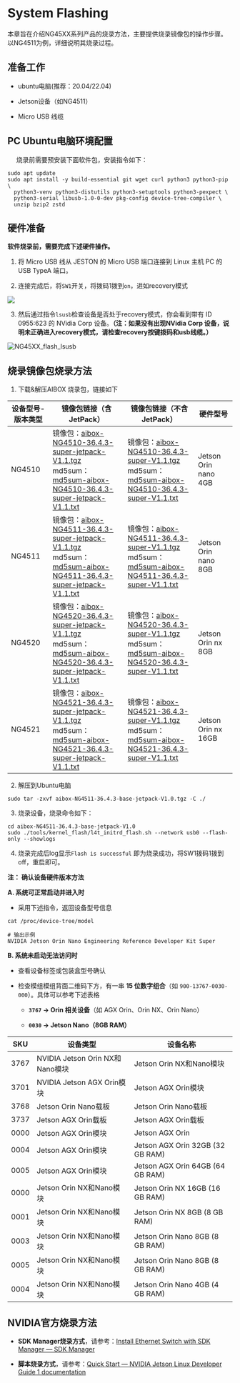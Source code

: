 # System  Flashing

本章旨在介绍NG45XX系列产品的烧录方法，主要提供烧录镜像包的操作步骤。以NG4511为例，详细说明其烧录过程。

## 准备工作

- ubuntu电脑(推荐：20.04/22.04)

- Jetson设备（如NG4511）

- Micro USB 线缆

## PC Ubuntu电脑环境配置

     烧录前需要预安装下面软件包，安装指令如下：

```shell
sudo apt update
sudo apt install -y build-essential git wget curl python3 python3-pip \
  python3-venv python3-distutils python3-setuptools python3-pexpect \
  python3-serial libusb-1.0-0-dev pkg-config device-tree-compiler \
  unzip bzip2 zstd
```

## 硬件准备​

**软件烧录前，需要完成下述硬件操作。**

1. 将 Micro USB 线从 JESTON 的 Micro USB 端口连接到 Linux 主机 PC 的 USB TypeA 端口。

2. 连接完成后，将`SW1`开关，将拨码1拨到`on`，进如recovery模式

![](/img/NG45XX_SOFTWARE/NG45XX_Recovery_SW1.png)

3. 然后通过指令`lsusb`检查设备是否处于recovery模式，你会看到带有 ID 0955:623 的 NVidia Corp 设备。**（注：如果没有出现NVidia Corp 设备，说明未正确进入recovery模式，请检查recovery按键拨码和usb线缆。）**

![NG45XX_flash_lsusb](/img/NG45XX_flash_lsusb.jpg)

## 烧录镜像包烧录方法

1. 下载&解压AIBOX 烧录包，链接如下

| 设备型号-版本类型 | 镜像包链接（含JetPack）                                                                                                                                                                                                                                                                                                                                                                                                                                                        | 镜像包链接（不含JetPack）                                                                                                                                                                                                                                                                                                                                                                                                                       | 硬件型号                 |
| --------- | ---------------------------------------------------------------------------------------------------------------------------------------------------------------------------------------------------------------------------------------------------------------------------------------------------------------------------------------------------------------------------------------------------------------------------------------------------------------------- | -------------------------------------------------------------------------------------------------------------------------------------------------------------------------------------------------------------------------------------------------------------------------------------------------------------------------------------------------------------------------------------------------------------------------------------- | -------------------- |
| NG4510    | 镜像包：[aibox-NG4510-36.4.3-super-jetpack-V1.1.tgz](https://resource-cam-think.oss-cn-hongkong.aliyuncs.com/download/firmware/aibox/NG45XX/36.4.3/v1.1/aibox-NG4510-super_42936/aibox-NG4510-36.4.3-super-jetpack-V1.1.tgz)<br/>md5sum：[md5sum-aibox-NG4510-36.4.3-super-jetpack-V1.1.txt](https://resource-cam-think.oss-cn-hongkong.aliyuncs.com/download/firmware/aibox/NG45XX/36.4.3/v1.1/aibox-NG4510-super_42936/md5sum-aibox-NG4510-36.4.3-super-jetpack-V1.1.txt) | 镜像包：[aibox-NG4510-36.4.3-super-V1.1.tgz](https://resource-cam-think.oss-cn-hongkong.aliyuncs.com/download/firmware/aibox/NG45XX/36.4.3/v1.1/aibox-NG4510-super_43202/aibox-NG4510-36.4.3-super-V1.1.tgz)<br/>md5sum：[md5sum-aibox-NG4510-36.4.3-super-V1.1.txt](https://resource-cam-think.oss-cn-hongkong.aliyuncs.com/download/firmware/aibox/NG45XX/36.4.3/v1.1/aibox-NG4510-super_43202/md5sum-aibox-NG4510-36.4.3-super-V1.1.txt) | Jetson Orin nano 4GB |
| NG4511    | 镜像包：[aibox-NG4511-36.4.3-super-jetpack-V1.1.tgz](https://resource-cam-think.oss-cn-hongkong.aliyuncs.com/download/firmware/aibox/NG45XX/36.4.3/v1.1/aibox-NG4511-super_42937/aibox-NG4511-36.4.3-super-jetpack-V1.1.tgz)<br/>md5sum：[md5sum-aibox-NG4511-36.4.3-super-jetpack-V1.1.txt](https://resource-cam-think.oss-cn-hongkong.aliyuncs.com/download/firmware/aibox/NG45XX/36.4.3/v1.1/aibox-NG4511-super_42937/md5sum-aibox-NG4511-36.4.3-super-jetpack-V1.1.txt) | 镜像包：[aibox-NG4511-36.4.3-super-V1.1.tgz](https://resource-cam-think.oss-cn-hongkong.aliyuncs.com/download/firmware/aibox/NG45XX/36.4.3/v1.1/aibox-NG4511-super_43203/aibox-NG4511-36.4.3-super-V1.1.tgz)<br/>md5sum：[md5sum-aibox-NG4511-36.4.3-super-V1.1.txt](https://resource-cam-think.oss-cn-hongkong.aliyuncs.com/download/firmware/aibox/NG45XX/36.4.3/v1.1/aibox-NG4511-super_43203/md5sum-aibox-NG4511-36.4.3-super-V1.1.txt) | Jetson Orin nano 8GB |
| NG4520    | 镜像包：[aibox-NG4520-36.4.3-super-jetpack-V1.1.tgz](https://resource-cam-think.oss-cn-hongkong.aliyuncs.com/download/firmware/aibox/NG45XX/36.4.3/v1.1/aibox-NG4520-super_42938/aibox-NG4520-36.4.3-super-jetpack-V1.1.tgz)<br/>md5sum：[md5sum-aibox-NG4520-36.4.3-super-jetpack-V1.1.txt](https://resource-cam-think.oss-cn-hongkong.aliyuncs.com/download/firmware/aibox/NG45XX/36.4.3/v1.1/aibox-NG4520-super_42938/md5sum-aibox-NG4520-36.4.3-super-jetpack-V1.1.txt) | 镜像包：[aibox-NG4520-36.4.3-super-V1.1.tgz](https://resource-cam-think.oss-cn-hongkong.aliyuncs.com/download/firmware/aibox/NG45XX/36.4.3/v1.1/aibox-NG4520-super_43204/aibox-NG4520-36.4.3-super-V1.1.tgz)<br/>md5sum：[md5sum-aibox-NG4520-36.4.3-super-V1.1.txt](https://resource-cam-think.oss-cn-hongkong.aliyuncs.com/download/firmware/aibox/NG45XX/36.4.3/v1.1/aibox-NG4520-super_43204/md5sum-aibox-NG4520-36.4.3-super-V1.1.txt) | Jetson Orin nx 8GB   |
| NG4521    | 镜像包：[aibox-NG4521-36.4.3-super-jetpack-V1.1.tgz](https://resource-cam-think.oss-cn-hongkong.aliyuncs.com/download/firmware/aibox/NG45XX/36.4.3/v1.1/aibox-NG4521-super_42939/aibox-NG4521-36.4.3-super-jetpack-V1.1.tgz)<br/>md5sum：[md5sum-aibox-NG4521-36.4.3-super-jetpack-V1.1.txt](https://resource-cam-think.oss-cn-hongkong.aliyuncs.com/download/firmware/aibox/NG45XX/36.4.3/v1.1/aibox-NG4521-super_42939/md5sum-aibox-NG4521-36.4.3-super-jetpack-V1.1.txt) | 镜像包：[aibox-NG4521-36.4.3-super-V1.1.tgz](https://resource-cam-think.oss-cn-hongkong.aliyuncs.com/download/firmware/aibox/NG45XX/36.4.3/v1.1/aibox-NG4521-super_43205/aibox-NG4521-36.4.3-super-V1.1.tgz)<br/>md5sum：[md5sum-aibox-NG4521-36.4.3-super-V1.1.txt](https://resource-cam-think.oss-cn-hongkong.aliyuncs.com/download/firmware/aibox/NG45XX/36.4.3/v1.1/aibox-NG4521-super_43205/md5sum-aibox-NG4521-36.4.3-super-V1.1.txt) | Jetson Orin nx 16GB  |

2. 解压到Ubuntu电脑

```
sudo tar -zxvf aibox-NG4511-36.4.3-base-jetpack-V1.0.tgz -C ./
```

3. 烧录设备，烧录命令如下：

```
cd aibox-NG4511-36.4.3-base-jetpack-V1.0
sudo ./tools/kernel_flash/l4t_initrd_flash.sh --network usb0 --flash-only --showlogs
```

4. 烧录完成后log显示`Flash is successful` 即为烧录成功，将SW1拨码1拨到off，重启即可。

**注： 确认设备硬件版本方法**

**A. 系统可正常启动并进入时​**​

- 采用下述指令，返回设备型号信息

```shell
cat /proc/device-tree/model

# 输出示例
NVIDIA Jetson Orin Nano Engineering Reference Developer Kit Super
```

**B. 系统未启动无法访问时** 

- 查看设备标签或包装盒型号​确认

- 检查模组模组背面二维码下方，有一串 ​**​15 位数字组合​**​（如 `900-13767-0030-000`）。具体可以参考下述表格
  
  - **`3767` → Orin 相关设备​**​（如 AGX Orin、Orin NX、Orin Nano）
  
  - **`0030` → Jetson Nano（8GB RAM）​**

| SKU  | 设备类型                         | 设备名称                             |
| ---- | ---------------------------- | -------------------------------- |
| 3767 | NVIDIA Jetson Orin NX和Nano模块 | Jetson Orin NX和Nano模块            |
| 3701 | NVIDIA Jetson AGX Orin模块     | Jetson AGX Orin模块                |
| 3768 | Jetson Orin Nano载板           | Jetson Orin Nano载板               |
| 3737 | Jetson AGX Orin载板            | Jetson AGX Orin载板                |
| 0000 | Jetson AGX Orin模块            | Jetson AGX Orin                  |
| 0004 | Jetson AGX Orin模块            | Jetson AGX Orin 32GB (32 GB RAM) |
| 0005 | Jetson AGX Orin模块            | Jetson AGX Orin 64GB (64 GB RAM) |
| 0000 | Jetson Orin NX和Nano模块        | Jetson Orin NX 16GB (16 GB RAM)  |
| 0001 | Jetson Orin NX和Nano模块        | Jetson Orin NX 8GB (8 GB RAM)    |
| 0003 | Jetson Orin NX和Nano模块        | Jetson Orin Nano 8GB (8 GB RAM)  |
| 0005 | Jetson Orin NX和Nano模块        | Jetson Orin Nano 8GB (8 GB RAM)  |
| 0004 | Jetson Orin NX和Nano模块        | Jetson Orin Nano 4GB (4 GB RAM)  |

## NVIDIA官方烧录方法

- **SDK Manager烧录方式**，请参考：[Install Ethernet Switch with SDK Manager — SDK Manager](https://docs.nvidia.com/sdk-manager/install-with-sdkm-switch/index.html)

- **脚本烧录方式**，请参考：[Quick Start — NVIDIA Jetson Linux Developer Guide 1 documentation](https://docs.nvidia.com/jetson/archives/r36.2/DeveloperGuide/IN/QuickStart.html#to-flash-the-jetson-developer-kit-operating-software)
